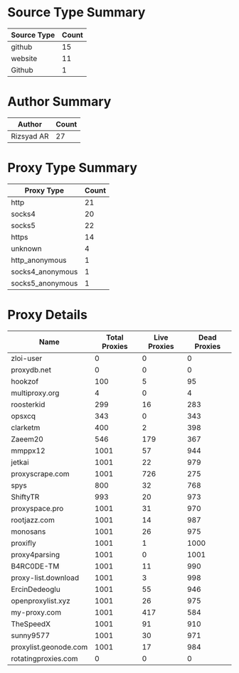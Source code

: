 # Source Type Summary

| Source Type | Count |
|-------------|-------|
| github | 15 |
| website | 11 |
| Github | 1 |


# Author Summary

| Author | Count |
|--------|-------|
| Rizsyad AR | 27 |


# Proxy Type Summary

| Proxy Type | Count |
|------------|-------|
| http | 21 |
| socks4 | 20 |
| socks5 | 22 |
| https | 14 |
| unknown | 4 |
| http_anonymous | 1 |
| socks4_anonymous | 1 |
| socks5_anonymous | 1 |


# Proxy Details

| Name | Total Proxies | Live Proxies | Dead Proxies |
|------|---------------|--------------|---------------|
| zloi-user | 0 | 0 | 0 |
| proxydb.net | 0 | 0 | 0 |
| hookzof | 100 | 5 | 95 |
| multiproxy.org | 4 | 0 | 4 |
| roosterkid | 299 | 16 | 283 |
| opsxcq | 343 | 0 | 343 |
| clarketm | 400 | 2 | 398 |
| Zaeem20 | 546 | 179 | 367 |
| mmppx12 | 1001 | 57 | 944 |
| jetkai | 1001 | 22 | 979 |
| proxyscrape.com | 1001 | 726 | 275 |
| spys | 800 | 32 | 768 |
| ShiftyTR | 993 | 20 | 973 |
| proxyspace.pro | 1001 | 31 | 970 |
| rootjazz.com | 1001 | 14 | 987 |
| monosans | 1001 | 26 | 975 |
| proxifly | 1001 | 1 | 1000 |
| proxy4parsing | 1001 | 0 | 1001 |
| B4RC0DE-TM | 1001 | 11 | 990 |
| proxy-list.download | 1001 | 3 | 998 |
| ErcinDedeoglu | 1001 | 55 | 946 |
| openproxylist.xyz | 1001 | 26 | 975 |
| my-proxy.com | 1001 | 417 | 584 |
| TheSpeedX | 1001 | 91 | 910 |
| sunny9577 | 1001 | 30 | 971 |
| proxylist.geonode.com | 1001 | 17 | 984 |
| rotatingproxies.com | 0 | 0 | 0 |
